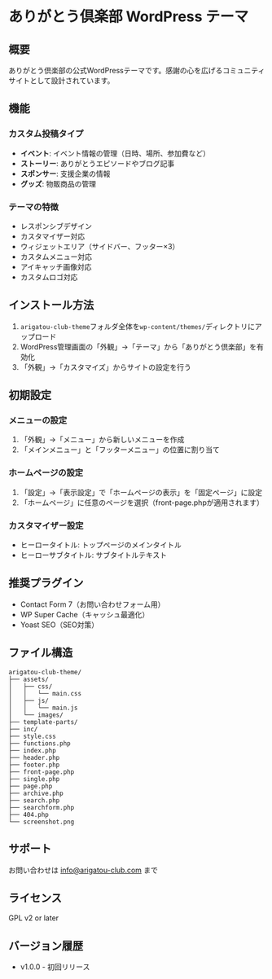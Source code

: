 # ありがとう倶楽部 WordPress テーマ

## 概要
ありがとう倶楽部の公式WordPressテーマです。感謝の心を広げるコミュニティサイトとして設計されています。

## 機能

### カスタム投稿タイプ
- **イベント**: イベント情報の管理（日時、場所、参加費など）
- **ストーリー**: ありがとうエピソードやブログ記事
- **スポンサー**: 支援企業の情報
- **グッズ**: 物販商品の管理

### テーマの特徴
- レスポンシブデザイン
- カスタマイザー対応
- ウィジェットエリア（サイドバー、フッター×3）
- カスタムメニュー対応
- アイキャッチ画像対応
- カスタムロゴ対応

## インストール方法

1. `arigatou-club-theme`フォルダ全体を`wp-content/themes/`ディレクトリにアップロード
2. WordPress管理画面の「外観」→「テーマ」から「ありがとう倶楽部」を有効化
3. 「外観」→「カスタマイズ」からサイトの設定を行う

## 初期設定

### メニューの設定
1. 「外観」→「メニュー」から新しいメニューを作成
2. 「メインメニュー」と「フッターメニュー」の位置に割り当て

### ホームページの設定
1. 「設定」→「表示設定」で「ホームページの表示」を「固定ページ」に設定
2. 「ホームページ」に任意のページを選択（front-page.phpが適用されます）

### カスタマイザー設定
- ヒーロータイトル: トップページのメインタイトル
- ヒーローサブタイトル: サブタイトルテキスト

## 推奨プラグイン
- Contact Form 7（お問い合わせフォーム用）
- WP Super Cache（キャッシュ最適化）
- Yoast SEO（SEO対策）

## ファイル構造
```
arigatou-club-theme/
├── assets/
│   ├── css/
│   │   └── main.css
│   ├── js/
│   │   └── main.js
│   └── images/
├── template-parts/
├── inc/
├── style.css
├── functions.php
├── index.php
├── header.php
├── footer.php
├── front-page.php
├── single.php
├── page.php
├── archive.php
├── search.php
├── searchform.php
├── 404.php
└── screenshot.png
```

## サポート
お問い合わせは info@arigatou-club.com まで

## ライセンス
GPL v2 or later

## バージョン履歴
- v1.0.0 - 初回リリース